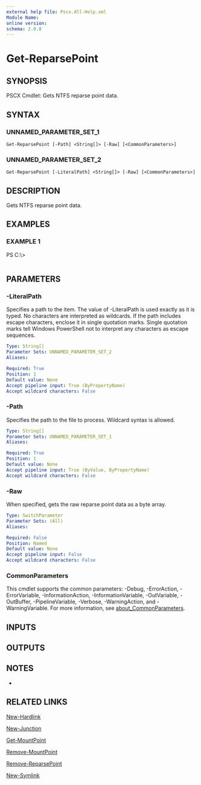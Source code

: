 ```yaml
---
external help file: Pscx.dll-Help.xml
Module Name:
online version:
schema: 2.0.0
---
```


# Get-ReparsePoint

## SYNOPSIS
PSCX Cmdlet: Gets NTFS reparse point data.

## SYNTAX

### UNNAMED_PARAMETER_SET_1
```
Get-ReparsePoint [-Path] <String[]> [-Raw] [<CommonParameters>]
```

### UNNAMED_PARAMETER_SET_2
```
Get-ReparsePoint [-LiteralPath] <String[]> [-Raw] [<CommonParameters>]
```

## DESCRIPTION
Gets NTFS reparse point data.

## EXAMPLES

### EXAMPLE 1
PS C:\\\>

```

```

## PARAMETERS

### -LiteralPath
Specifies a path to the item.
The value of -LiteralPath is used exactly as it is typed.
No characters are interpreted as wildcards.
If the path includes escape characters, enclose it in single quotation marks.
Single quotation marks tell Windows PowerShell not to interpret any characters as escape sequences.

```yaml
Type: String[]
Parameter Sets: UNNAMED_PARAMETER_SET_2
Aliases:

Required: True
Position: 1
Default value: None
Accept pipeline input: True (ByPropertyName)
Accept wildcard characters: False
```

### -Path
Specifies the path to the file to process.
Wildcard syntax is allowed.

```yaml
Type: String[]
Parameter Sets: UNNAMED_PARAMETER_SET_1
Aliases:

Required: True
Position: 1
Default value: None
Accept pipeline input: True (ByValue, ByPropertyName)
Accept wildcard characters: False
```

### -Raw
When specified, gets the raw reparse point data as a byte array.

```yaml
Type: SwitchParameter
Parameter Sets: (All)
Aliases:

Required: False
Position: Named
Default value: None
Accept pipeline input: False
Accept wildcard characters: False
```

### CommonParameters
This cmdlet supports the common parameters: -Debug, -ErrorAction, -ErrorVariable, -InformationAction, -InformationVariable, -OutVariable, -OutBuffer, -PipelineVariable, -Verbose, -WarningAction, and -WarningVariable. For more information, see [about_CommonParameters](http://go.microsoft.com/fwlink/?LinkID=113216).

## INPUTS

## OUTPUTS

## NOTES
*

## RELATED LINKS

[New-Hardlink]()

[New-Junction]()

[Get-MountPoint]()

[Remove-MountPoint]()

[Remove-ReparsePoint]()

[New-Symlink]()

